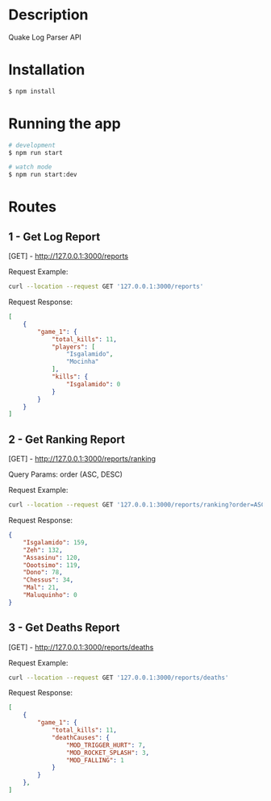 # Description

Quake Log Parser API

# Installation

```bash
$ npm install
```

# Running the app

```bash
# development
$ npm run start

# watch mode
$ npm run start:dev

```

# Routes
## 1 - Get Log Report

[GET] - http://127.0.0.1:3000/reports

Request Example:

```bash
curl --location --request GET '127.0.0.1:3000/reports'
```

Request Response:
```json
[
    {
        "game_1": {
            "total_kills": 11,
            "players": [
                "Isgalamido",
                "Mocinha"
            ],
            "kills": {
                "Isgalamido": 0
            }
        }
    }
]
```

## 2 - Get Ranking Report

[GET] - http://127.0.0.1:3000/reports/ranking

Query Params: order (ASC, DESC) 

Request Example:

```bash
curl --location --request GET '127.0.0.1:3000/reports/ranking?order=ASC'
```

Request Response:
```json
{
    "Isgalamido": 159,
    "Zeh": 132,
    "Assasinu": 120,
    "Oootsimo": 119,
    "Dono": 78,
    "Chessus": 34,
    "Mal": 21,
    "Maluquinho": 0
}
```

## 3 - Get Deaths Report

[GET] - http://127.0.0.1:3000/reports/deaths

Request Example:

```bash
curl --location --request GET '127.0.0.1:3000/reports/deaths'
```


Request Response:
```json
[
    {
        "game_1": {
            "total_kills": 11,
            "deathCauses": {
                "MOD_TRIGGER_HURT": 7,
                "MOD_ROCKET_SPLASH": 3,
                "MOD_FALLING": 1
            }
        }
    },
]
```